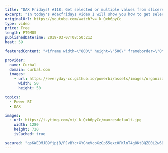 ```yaml
---
title: "DAX Fridays! #118: Get selected or multiple values from slicers using DAX"
excerpt: "In today's #daxfridays video I will show you how to get selected or multiple values from a slicer.  To do that, we will use the following functiions: 1. SELECTEDVALUE: https://curbal.com/blog/glossary/selectedvalue-dax 2. ALLSELECTED: https://curbal.com/blog/glossary/allselected-dax 3. IN: https://curbal.com/blog/glossary/in-dax"
originalUrl: https://youtube.com/watch?v=_k_Qxb6pyCc
type: video
price: Free
length: PT9M8S
publishedDateTime: 2019-03-07T08:50:21Z
heat: 59

featuredContent: "<iframe width=\"800\" height=\"500\" frameborder=\"0\" src=\"https://www.youtube.com/embed/_k_Qxb6pyCc\" allow=\"accelerometer; autoplay; encrypted-media; gyroscope; picture-in-picture\" allowfullscreen></iframe>"

provider:
  name: Curbal
  domain: curbal.com
  images:
    - url: https://everyday-cc.github.io/powerbi/assets/images/organizations/curbal.com-50x50.jpg
      width: 50
      height: 50

topics:
  - Power BI
  - DAX

images:
  - url: https://i.ytimg.com/vi/_k_Qxb6pyCc/maxresdefault.jpg
    width: 1280
    height: 720
    isCached: true

secured: "qsKWEDMJB9YjpjB/PJvBYc+XYGheVcoXzOp55exc0FKlnT4g8KtBQZE0L2w6BVzL/+wo6rF3ppLlZ/l+lgtQ2gO8E+8jrGr+eZDNQO7RPER9tPVhoD0lKw4YH831ZhFTUHfcmkpOwVtnFjm7mSOCUwXJNxOWbuWkHeFzvN8y8okxh6kgbKTz67ID1XWscIXCvcAA/T7TezJtF7I10OWEj7GGFL2S095snte+inEIm02Ia+cKuuEcCKkS6cRf9ovNwfPK215orzoN2E9NrcCeqvGquyKD0+7F9/NoBZ3m9q8MjbtQwx1tXCz6eU3CrwWSSmoSKeibI2qWCQKMCJ+ITvzegV0ek5SGuby4C9iC/7YECORe1xhZH9TNrfLxDldwk5WM1pZKUZlIQfxGeaWL3QrA3hZv2U1EPv4/YMGp4+A=;SCDU2U/Eahy1pmvxjjJIrw=="
---
```


